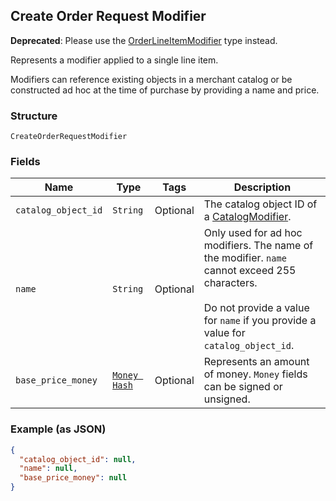 ## Create Order Request Modifier

__Deprecated__: Please use the [OrderLineItemModifier](#type-orderlineitemmodifier) type
instead.

Represents a modifier applied to a single line item.

Modifiers can reference existing objects in a merchant catalog or be constructed ad hoc at the time of purchase by providing a name and price.

### Structure

`CreateOrderRequestModifier`

### Fields

| Name | Type | Tags | Description |
|  --- | --- | --- | --- |
| `catalog_object_id` | `String` | Optional | The catalog object ID of a [CatalogModifier](#type-catalogmodifier). |
| `name` | `String` | Optional | Only used for ad hoc modifiers. The name of the modifier. `name` cannot exceed 255 characters.<br><br>Do not provide a value for `name` if you provide a value for `catalog_object_id`. |
| `base_price_money` | [`Money Hash`](/doc/models/money.md) | Optional | Represents an amount of money. `Money` fields can be signed or unsigned. |

### Example (as JSON)

```json
{
  "catalog_object_id": null,
  "name": null,
  "base_price_money": null
}
```

